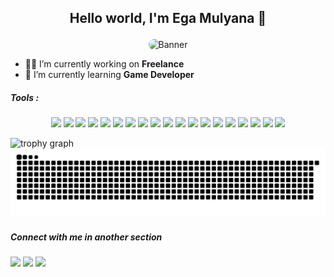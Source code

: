 ## <p align="center">Hello world, I'm Ega Mulyana 👋</p>

<!--
**egamulyana/egamulyana** is a ✨ _special_ ✨ repository because its `README.md` (this file) appears on your GitHub profile.

Here are some ideas to get you started:

- 🔭 I’m currently working on ...
- 🌱 I’m currently learning ...
- 👯 I’m looking to collaborate on ...
- 🤔 I’m looking for help with ...
- 💬 Ask me about ...
- 📫 How to reach me: ...
- 😄 Pronouns: ...
- ⚡ Fun fact: ...
-->
<p align="center">
  <img src="https://media0.giphy.com/media/v1.Y2lkPTc5MGI3NjExeGFkdmc5b3JrYmFsejdxZnA0aTVscDh4aW52bXV3OXZ2bTVnNzg3dCZlcD12MV9pbnRlcm5hbF9naWZfYnlfaWQmY3Q9Zw/QxZUhRy3newBNOFM2M/giphy.gif" alt="Banner" width="800" height="350" style="border-radius: 10px;" />
</p>

- 👨‍💻 I’m currently working on **Freelance**
- 🌱 I’m currently learning **Game Developer**

##### Tools :
<p align="center"> <img src="https://img.shields.io/badge/Wordpress-21759B?style=for-the-badge&logo=wordpress&logoColor=white" /> <img src="https://img.shields.io/badge/Blogger-FF5722?style=for-the-badge&logo=blogger&logoColor=white" /> <img src="https://img.shields.io/badge/Adobe%20Premiere%20Pro-9999FF?style=for-the-badge&logo=Adobe%20Premiere%20Pro&logoColor=white" /> <img src="https://img.shields.io/badge/Adobe%20Lightroom-31A8FF?style=for-the-badge&logo=Adobe%20Lightroom&logoColor=white"/> <img src="https://img.shields.io/badge/Adobe%20XD-470137?style=for-the-badge&logo=Adobe%20XD&logoColor=#FF61F6" /> <img src="https://img.shields.io/badge/Canva-%2300C4CC.svg?&style=for-the-badge&logo=Canva&logoColor=white" /> <img src="https://img.shields.io/badge/Xampp-F37623?style=for-the-badge&logo=xampp&logoColor=white" /> <img src="https://img.shields.io/badge/phpmyadmin-6C78AF?style=for-the-badge&logo=phpmyadmin&logoColor=white"/> <img src="https://img.shields.io/badge/Visual_Studio_Code-0078D4?style=for-the-badge&logo=visual%20studio%20code&logoColor=white"/>  <img src="https://img.shields.io/badge/PHP-777BB4?style=for-the-badge&logo=php&logoColor=white"/> <img src="https://img.shields.io/badge/C%2B%2B-00599C?style=for-the-badge&logo=c%2B%2B&logoColor=white" /> <img src="https://img.shields.io/badge/Figma-F24E1E?style=for-the-badge&logo=figma&logoColor=white" /> <img src="https://img.shields.io/badge/Microsoft_Word-2B579A?style=for-the-badge&logo=microsoft-word&logoColor=white" /> <img src="https://img.shields.io/badge/Microsoft_Office-D83B01?style=for-the-badge&logo=microsoft-office&logoColor=white" />  <img src="https://img.shields.io/badge/Windows-0078D6?style=for-the-badge&logo=windows&logoColor=white" /> <img src="https://img.shields.io/badge/Python-FFD43B?style=for-the-badge&logo=python&logoColor=blue"/> <img src="https://img.shields.io/badge/Microsoft_PowerPoint-B7472A?style=for-the-badge&logo=microsoft-powerpoint&logoColor=white"/> <img src="https://img.shields.io/badge/Tailwind_CSS-38B2AC?style=for-the-badge&logo=tailwind-css&logoColor=white"/> <img src="https://img.shields.io/badge/HTML5-E34F26?style=for-the-badge&logo=html5&logoColor=white" />

</p>

<p align="center">
<div><img src="https://github-profile-trophy.vercel.app?username=egamulyana&theme=dracula&column=-1&row=1&margin-w=8&margin-h=8&no-bg=false&no-frame=false&order=4" height="150" alt="trophy graph"  />
<img src="https://raw.githubusercontent.com/egamulyana/egamulyana/output/snake.svg" alt="Snake animation" />
</div>
</p>

##### Connect with me in another section
[<img src="https://img.shields.io/badge/Epic%20Games-313131?style=for-the-badge&logo=Epic%20Games&logoColor=white"/>](https://store.epicgames.com/id/u/ff10847ac1e84713979201a480354652) [<img src="https://img.shields.io/badge/Steam-000000?style=for-the-badge&logo=steam&logoColor=white"/>](https://steamcommunity.com/id/kazuetsu/) [<img src="https://img.shields.io/badge/Discord-5865F2?style=for-the-badge&logo=discord&logoColor=white"/>](https://discordapp.com/users/437458976343326731)
